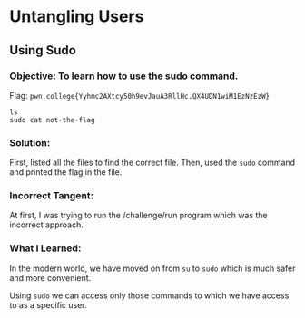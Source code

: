 # Untangling Users
## Using Sudo

### Objective: To learn how to use the sudo command.

Flag: `pwn.college{Yyhmc2AXtcy50h9evJauA3RllHc.QX4UDN1wiM1EzNzEzW}`

```
ls
sudo cat not-the-flag
```

### Solution:

First, listed all the files to find the correct file. Then, used the `sudo` command and printed the flag in the file.

### Incorrect Tangent:

At first, I was trying to run the /challenge/run program which was the incorrect approach.

### What I Learned: 

In the modern world, we have moved on from `su` to `sudo` which is much safer and more convenient.

Using `sudo` we can access only those commands to which we have access to as a specific user.
